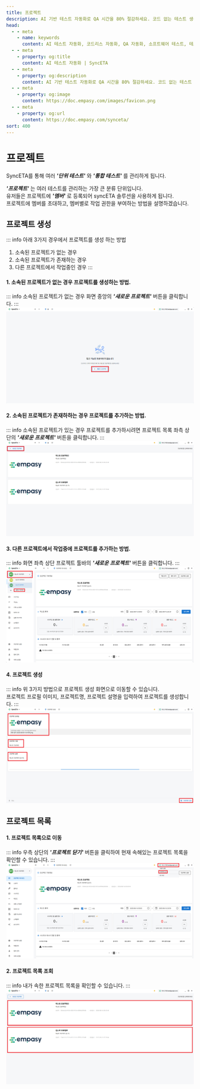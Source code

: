 ```yaml
---
title: 프로젝트
description: AI 기반 테스트 자동화로 QA 시간을 80% 절감하세요. 코드 없는 테스트 생성, 자연어 시나리오 작성, 다양한 플랫폼 지원으로 QA의 새로운 기준을 제시합니다.
head:
  - - meta
    - name: keywords
      content: AI 테스트 자동화, 코드리스 자동화, QA 자동화, 소프트웨어 테스트, 테스트 시나리오 생성, 코드리스 테스트, 자연어 테스트, 테스트 자동화 도구, 테스트 자동화 플랫폼, 테스트 효율화, Playwright , Selenium , QAOps, TestOps, Shift-Left 테스트, Shift‑Right 테스트
  - - meta
    - property: og:title
      content: AI 테스트 자동화 | SyncETA
  - - meta
    - property: og:description
      content: AI 기반 테스트 자동화로 QA 시간을 80% 절감하세요. 코드 없는 테스트 생성, 자연어 시나리오 작성, 다양한 플랫폼 지원으로 QA의 새로운 기준을 제시합니다.
  - - meta
    - property: og:image
      content: https://doc.empasy.com/images/favicon.png
  - - meta
    - property: og:url
      content: https://doc.empasy.com/synceta/
sort: 400
---
```


# 프로젝트

SyncETA를 통해 여러 **_'단위 테스트'_** 와 **_'통합 테스트'_** 를 관리하게 됩니다.

**_'프로젝트'_** 는 여러 테스트를 관리하는 가장 큰 분류 단위입니다.  
유저들은 프로젝트에 **_'멤버'_** 로 등록되어 syncETA 솔루션을 사용하게 됩니다.  
프로젝트에 멤버를 초대하고, 멤버별로 작업 권한을 부여하는 방법을 설명하겠습니다.

## 프로젝트 생성

::: info
아래 3가지 경우에서 프로젝트를 생성 하는 방법

1. 소속된 프로젝트가 없는 경우
2. 소속된 프로젝트가 존재하는 경우
3. 다른 프로젝트에서 작업중인 경우
   :::

#### 1. 소속된 프로젝트가 없는 경우 프로젝트를 생성하는 방법.

::: info
소속된 프로젝트가 없는 경우 화면 중앙의 **_'새로운 프로젝트'_** 버튼을 클릭합니다.
:::
![프로젝트 없음](./image/project/project_none.png)

#### 2. 소속된 프로젝트가 존재하하는 경우 프로젝트를 추가하는 방법.

::: info
소속된 프로젝트가 있는 경우 프로젝트를 추가하시려면 프로젝트 목록 좌측 상단의 **_'새로운 프로젝트'_** 버튼을 클릭합니다.
:::
![프로젝트 목록에서 생성하기](./image/project/project_list.png)

#### 3. 다른 프로젝트에서 작업중에 프로젝트를 추가하는 방법.

::: info
화면 좌측 상단 프로젝트 툴바의 **_'새로운 프로젝트'_** 버튼을 클릭합니다.
:::
![프로젝트 대시보드에서 생성하기](./image/project/create_project_in_dashboard.png)

#### 4. 프로젝트 생성

::: info
위 3가지 방법으로 프로젝트 생성 화면으로 이동할 수 있습니다.  
프로젝트 프로필 이미지, 프로젝트명, 프로젝트 설명을 입력하여 프로젝트를 생성합니다.
:::
![프로젝트 대시보드에서 생성하기](./image/project/create_project.png)

## 프로젝트 목록

#### 1. 프로젝트 목록으로 이동

::: info
우측 상단의 **_'프로젝트 닫기'_** 버튼을 클릭하여 현재 속해있는 프로젝트 목록을 확인할 수 있습니다.
:::
![프로젝트 대시보드에서 생성하기](./image/project/goto_project_list.png)

#### 2. 프로젝트 목록 조회

::: info
내가 속한 프로젝트 목록을 확인할 수 있습니다.
:::
![프로젝트 대시보드에서 생성하기](./image/project/project_list_org.png)
